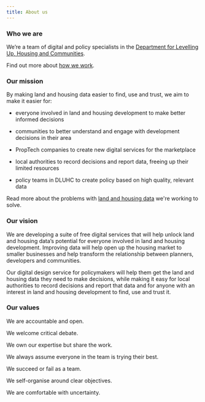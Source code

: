 ```yaml
---
title: About us
---
```


### Who we are

We’re a team of digital and policy specialists in the [Department for Levelling Up, Housing and Communities](https://www.gov.uk/government/organisations/department-for-levelling-up-housing-and-communities).

Find out more about [how we work](/about/how-we-work).

### Our mission

By making land and housing data easier to find, use and trust, we aim to make it easier for:

- everyone involved in land and housing development to make better informed decisions

- communities to better understand and engage with development decisions in their area

- PropTech companies to create new digital services for the marketplace

- local authorities to record decisions and report data, freeing up their limited resources

- policy teams in DLUHC to create policy based on high quality, relevant data

Read more about the problems with [land and housing data](/about/data/) we're working to solve.

### Our vision

We are developing a suite of free digital services that will help unlock land and housing data’s potential for everyone involved in land and housing development. Improving data will help open up the housing market to smaller businesses and help transform the relationship between planners, developers and communities.

Our digital design service for policymakers will help them get the land and housing data they need to make decisions, while making it easy for local authorities to record decisions and report that data and for anyone with an interest in land and housing development to find, use and trust it.

### Our values

We are accountable and open.

We welcome critical debate.

We own our expertise but share the work.

We always assume everyone in the team is trying their best.

We succeed or fail as a team.

We self-organise around clear objectives.

We are comfortable with uncertainty.
